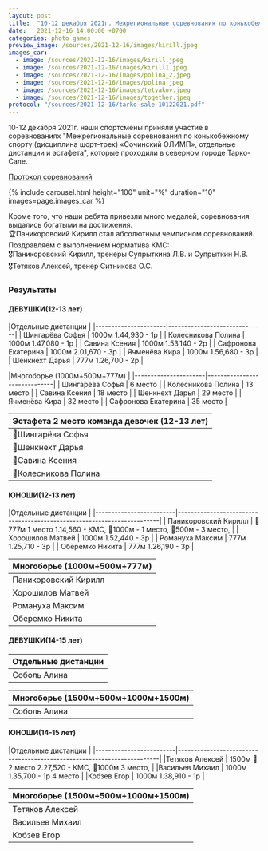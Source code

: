 ```yaml
---
layout: post
title:  "10-12 декабря 2021г. Межрегиональные соревнования по конькобежному спорту (дисциплина шорт-трек) «Сочинский ОЛИМП», отдельные дистанции и эстафета, г. Тарко-Сале"
date:   2021-12-16 14:00:00 +0700
categories: photo games
preview_image: /sources/2021-12-16/images/kirill.jpeg
images_car: 
  - image: /sources/2021-12-16/images/kirill.jpeg
  - image: /sources/2021-12-16/images/kirill1.jpeg
  - image: /sources/2021-12-16/images/polina_2.jpeg
  - image: /sources/2021-12-16/images/polina.jpeg
  - image: /sources/2021-12-16/images/tetyakov.jpeg
  - image: /sources/2021-12-16/images/together.jpeg
protocol: "/sources/2021-12-16/tarko-sale-10122021.pdf"
---
```





10-12 декабря 2021г. наши спортсмены приняли участие в соревнованиях "Межрегиональные соревнования по конькобежному спорту (дисциплина шорт-трек) «Сочинский ОЛИМП», отдельные дистанции и эстафета", которые проходили в северном городе Тарко-Сале.


[Протокол соревнований]({{page.protocol}})


{% include carousel.html height="100" unit="%" duration="10" images=page.images_car %}

Кроме того, что наши ребята привезли много медалей, соревнования выдались богатыми на достижения.  
🏆Паникоровский Кирилл стал абсолютным чемпионом соревнований.  
Поздравляем с выполнением норматива КМС:  
🎖Паникоровский Кирилл, тренеры Супрыткина Л.В. и Супрыткин Н.В.  
🎖Тетяков Алексей, тренер Ситникова О.С.

### Результаты 

#### ДЕВУШКИ(12-13 лет)

|Отдельные дистанции                                  |
|----------------------|------------------------------|
| Шингарёва Софья      |    1000м 1.44,930 - 1р       |
| Колесникова Полина   |        1000м 1.47,080 - 1р   |
| Савина Ксения        |  1000м 1.53,140 - 2р         |
| Сафронова Екатерина  |        1000м 2.01,670 - 3р   |
| Ячменёва Кира        |  1000м 1.56,680 - 3р         |
| Шенкнехт Дарья       |    777м 1.26,700 - 2р        |


|Многоборье (1000м+500м+777м)                         |
|----------------------|------------------------------|
| Шингарёва Софья      |             6 место          |
| Колесникова Полина   |            13 место          |
| Савина Ксения        |            18 место          |
| Шенкнехт Дарья       |            29 место          |
| Ячменёва Кира        |            32 место          |
| Сафронова Екатерина  |            35 место          |

| Эстафета 2 место команда девочек (12-13 лет)          |
|-------------------------------------------------------|
| 🥈Шингарёва Софья                                    |
| 🥈Шенкнехт Дарья                                     |
| 🥈Савина Ксения                                      |
| 🥈Колесникова Полина                                 |

#### ЮНОШИ(12-13 лет)

|Отдельные дистанции                                                                               |
|-------------------------|------------------------------------------------------------------------|
|  Паникоровский Кирилл   | 🥇777м 1 место 1.14,560 - КМС, 🥇1000м - 1 место, 🥉500м - 3 место,   |
|  Хорошилов Матвей       | 1000м 1.52,440 - 3р                                                    |
|  Романуха Максим        | 777м 1.25,710 - 3р                                                     |
|  Оберемко Никита        | 777м 1.26,190 - 3р                                                     |

|Многоборье (1000м+500м+777м)               |
|-------------------------------------------|
|Паникоровский Кирилл    |   🥇1 место      |
|Хорошилов Матвей        |   20 место       |
|Романуха Максим         |   25 место       |
|Оберемко Никита         |   32 место       |



#### ДЕВУШКИ(14-15 лет)

|Отдельные дистанции                |
|-----------------------------------|
|Соболь Алина | 1500м 2.44,820 - 1р |

|Многоборье (1500м+500м+1000м+1500м)  |
|-------------------------------------|
|Соболь Алина | 14 место              |

#### ЮНОШИ(14-15 лет)

|Отдельные дистанции                                                                               |
|-------------------------|------------------------------------------------------------------------|
|Тетяков Алексей          |    1500м 🥈2 место 2.27,520 - КМС, 🥉1000м 3 место,                   |
|Васильев Михаил          |    1000м 1.35,700 - 1р 4 место                                         |
|Кобзев Егор              |    1000м 1.38,910 - 1р                                                 |

|Многоборье (1500м+500м+1000м+1500м)        |
|-------------------------------------------|
| Тетяков Алексей      |   🥉3 место        |
| Васильев Михаил      |   6 место          |
| Кобзев Егор          |   10 место         |

